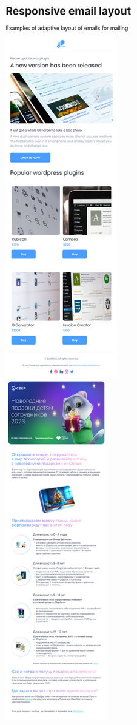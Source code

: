 # Responsive email layout
Examples of adaptive layout of emails for mailing

<p align="left">
  <img src="images/1.png" height="900" title="maxGraph_lesson">
  <img src="images/2.png" height="900" title="sber_presents">
</p>